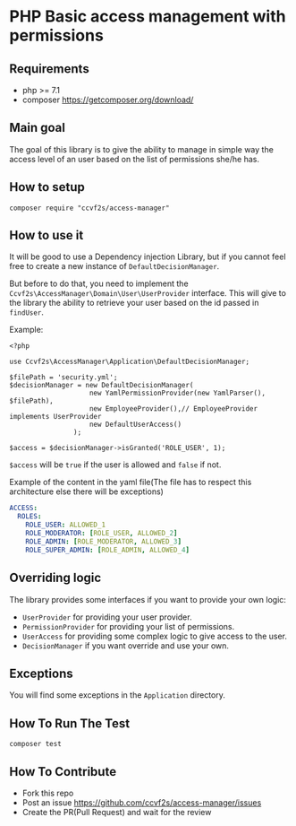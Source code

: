 # PHP Basic access management with permissions 

## Requirements
- php >= 7.1
- composer https://getcomposer.org/download/

## Main goal

The goal of this library is to give the ability to manage in simple way the access level of an user based on the list of permissions she/he has.


## How to setup
```
composer require "ccvf2s/access-manager"
```

## How to use it

It will be good to use a Dependency injection Library, but if you cannot feel free to create a new instance of `DefaultDecisionManager`.

But before to do that, you need to implement the `Ccvf2s\AccessManager\Domain\User\UserProvider` interface.
This will give to the library the ability to retrieve your user based on the id passed in `findUser`.

Example:

```
<?php

use Ccvf2s\AccessManager\Application\DefaultDecisionManager;

$filePath = 'security.yml';
$decisionManager = new DefaultDecisionManager(
                    new YamlPermissionProvider(new YamlParser(), $filePath),
                    new EmployeeProvider(),// EmployeeProvider implements UserProvider
                    new DefaultUserAccess()
                );

$access = $decisionManager->isGranted('ROLE_USER', 1);
```

`$access` will be `true` if the user is allowed and `false` if not.

Example of the content in the yaml file(The file has to respect this architecture else there will be exceptions)
```yaml
ACCESS:
  ROLES:
    ROLE_USER: ALLOWED_1
    ROLE_MODERATOR: [ROLE_USER, ALLOWED_2]
    ROLE_ADMIN: [ROLE_MODERATOR, ALLOWED_3]
    ROLE_SUPER_ADMIN: [ROLE_ADMIN, ALLOWED_4]
```

## Overriding logic

The library provides some interfaces if you want to provide your own logic:

- `UserProvider` for providing your user provider.
- `PermissionProvider` for providing your list of permissions.
- `UserAccess` for providing some complex logic to give access to the user.
- `DecisionManager` if you want override and use your own.

## Exceptions

You will find some exceptions in the `Application` directory.

## How To Run The Test
```
composer test
```

## How To Contribute
- Fork this repo
- Post an issue https://github.com/ccvf2s/access-manager/issues
- Create the PR(Pull Request) and wait for the review